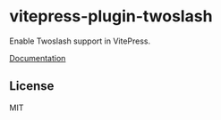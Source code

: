 # vitepress-plugin-twoslash

Enable Twoslash support in VitePress.

[Documentation](https://shikiji.netlify.app/packages/vitepress#twoslash)

## License

MIT

